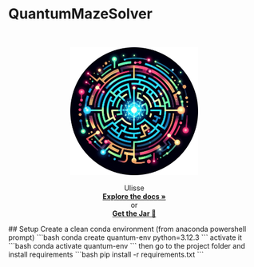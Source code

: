 # QuantumMazeSolver
<br/>
 <p align="center">
  <a href="https://github.com/dev-pps/pps-23-ulisse">
    <img src="resources/logo.png" alt="Logo" width="256" height="256" />
  </a>
 <p align="center">
    Ulisse
     <br/>
    <a href="https://dev-pps.github.io/pps-23-ulisse/"><strong>Explore the docs »</strong></a>
    <br/>
    or
    <br />
    <a href="https://github.com/dev-pps/pps-23-ulisse/releases/download/v1.40.0/ulisse.jar"><strong>Get the Jar 🚅</strong></a>
 </p>
## Setup
Create a clean conda environment (from anaconda powershell prompt)
```bash
conda create quantum-env python=3.12.3
```
activate it
```bash
conda activate quantum-env
```
then go to the project folder and install requirements
```bash
pip install -r requirements.txt
```
